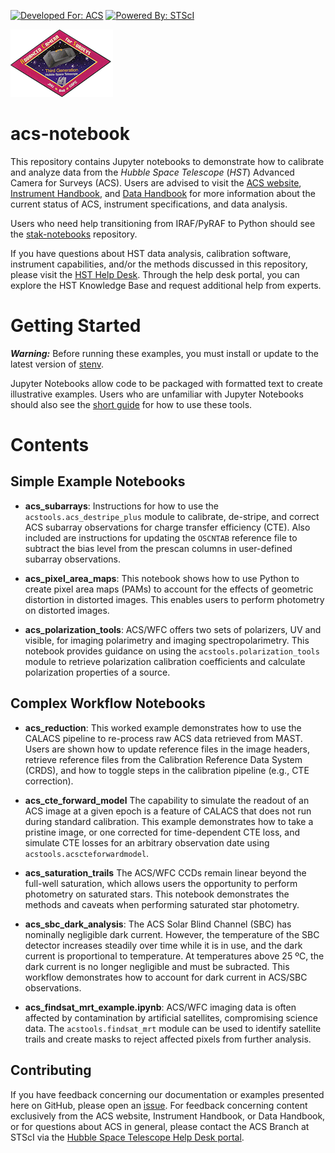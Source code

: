 [![Developed For: ACS](https://img.shields.io/badge/developed%20for-ACS-orange.svg?style=flat)](http://www.stsci.edu/hst/acs) [![Powered By: STScI](https://img.shields.io/badge/powered%20by-STScI-blue.svg?colorA=707170&colorB=3e8ddd&style=flat)](http://www.stsci.edu/) 

![ACS logo](acs_logo.png)

# acs-notebook

This repository contains Jupyter notebooks to demonstrate how to calibrate and analyze data from the *Hubble Space Telescope* (*HST*) Advanced Camera for Surveys (ACS). Users are advised to visit the [ACS website](http://www.stsci.edu/hst/acs), [Instrument Handbook](http://www.stsci.edu/hst/acs/documents/handbooks/current/cover.html), and [Data Handbook](http://www.stsci.edu/hst/acs/documents/handbooks/currentDHB/acs_cover.html) for more information about the current status of ACS, instrument specifications, and data analysis.

Users who need help transitioning from IRAF/PyRAF to Python should see the [stak-notebooks](https://github.com/spacetelescope/stak-notebooks) repository. 

If you have questions about HST data analysis, calibration software, instrument capabilities, and/or the methods discussed in this repository, please visit the [HST Help Desk](http://hsthelp.stsci.edu). Through the help desk portal, you can explore the HST Knowledge Base and request additional help from experts.

# Getting Started

[//]: # (To download the notebooks in this repository, simply open a terminal, go to the directory where you would like the notebooks to be, and type)

[//]: # (```)

[//]: # (git clone https://github.com/spacetelescope/acs-notebook.git)

[//]: # (```)

[//]: # (which will create a new acs-notebook/ directory containing the contents of this repository.)
 
___Warning:___ Before running these examples, you must install or update to the latest version of [stenv](https://stenv.readthedocs.io/en/latest/).

Jupyter Notebooks allow code to be packaged with formatted text to create illustrative examples. Users who are unfamiliar with Jupyter Notebooks should also see the [short guide](https://jupyter-notebook-beginner-guide.readthedocs.io/en/latest/) for how to use these tools.

# Contents

## Simple Example Notebooks

* **acs_subarrays**: Instructions for how to use the `acstools.acs_destripe_plus` module to calibrate, de-stripe, and correct ACS subarray observations for charge transfer efficiency (CTE). Also included are instructions for updating the `OSCNTAB` reference file to subtract the bias level from the prescan columns in user-defined subarray observations.

* **acs_pixel_area_maps**: This notebook shows how to use Python to create pixel area maps (PAMs) to account for the effects of geometric distortion in distorted images. This enables users to perform photometry on distorted images.

* **acs_polarization_tools**: ACS/WFC offers two sets of polarizers, UV and visible, for imaging polarimetry and imaging spectropolarimetry. This notebook provides guidance on using the `acstools.polarization_tools` module to retrieve polarization calibration coefficients and calculate polarization properties of a source.

## Complex Workflow Notebooks

* **acs_reduction**: This worked example demonstrates how to use the CALACS pipeline to re-process raw ACS data retrieved from MAST. Users are shown how to update reference files in the image headers, retrieve reference files from the Calibration Reference Data System (CRDS), and how to toggle steps in the calibration pipeline (e.g., CTE correction).

* **acs_cte_forward_model** The capability to simulate the readout of an ACS image at a given epoch is a feature of CALACS that does not run during standard calibration. This example demonstrates how to take a pristine image, or one corrected for time-dependent CTE loss, and simulate CTE losses for an arbitrary observation date using `acstools.acscteforwardmodel`.

* **acs_saturation_trails** The ACS/WFC CCDs remain linear beyond the full-well saturation, which allows users the opportunity to perform photometry on saturated stars. This notebook demonstrates the methods and caveats when performing saturated star photometry.

* **acs_sbc_dark_analysis**: The ACS Solar Blind Channel (SBC) has nominally negligible dark current. However, the temperature of the SBC detector increases steadily over time while it is in use, and the dark current is proportional to temperature. At temperatures above 25 ºC, the dark current is no longer negligible and must be subracted. This workflow demonstrates how to account for dark current in ACS/SBC observations.

* **acs_findsat_mrt_example.ipynb**: ACS/WFC imaging data is often affected by contamination by artificial satellites, compromising science data. The `acstools.findsat_mrt` module can be used to identify satellite trails and create masks to reject affected pixels from further analysis.

## Contributing

If you have feedback concerning our documentation or examples presented here on GitHub, please open an [issue](https://github.com/spacetelescope/acs-notebook/issues). For feedback concerning content exclusively from the ACS website, Instrument Handbook, or Data Handbook, or for questions about ACS in general, please contact the ACS Branch at STScI via the [Hubble Space Telescope Help Desk portal](http://hsthelp.stsci.edu). 
